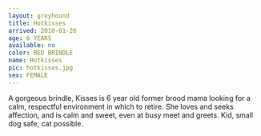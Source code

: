 ```yaml
---
layout: greyhound
title: Hotkisses
arrived: 2010-01-26
age: 6 YEARS
available: no
color: RED BRINDLE
name: Hotkisses
pic: hotkisses.jpg
sex: FEMALE
---
```


A gorgeous brindle, Kisses is 6 year old former brood mama looking for a calm, respectful environment in which
to retire. She loves and seeks affection, and is calm and sweet, even at busy meet and greets. Kid, small dog safe, cat
possible.
